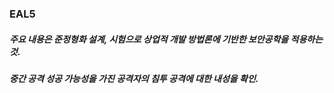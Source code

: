 ### EAL5
##### 주요 내용은 준정형화 설계, 시험으로 상업적 개발 방법론에 기반한 보안공학을 적용하는 것.
##### 중간 공격 성공 가능성을 가진 공격자의 침투 공격에 대한 내성을 확인.
